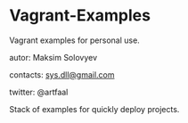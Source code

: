 Vagrant-Examples
================

Vagrant examples for personal use.

autor: Maksim Solovyev

contacts: sys.dll@gmail.com

twitter: @artfaal

Stack of examples for quickly deploy projects.
